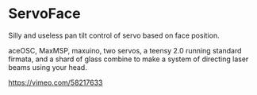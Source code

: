 ServoFace
=========

Silly and useless pan tilt control of servo based on face position.

aceOSC, MaxMSP, maxuino, two servos, a teensy 2.0 running standard firmata,
and a shard of glass combine to make a system of directing laser beams using your head.

https://vimeo.com/58217633
